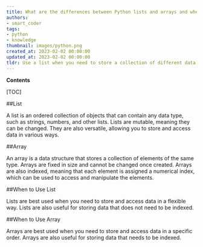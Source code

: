 ```yaml
---
title: What are the differences between Python lists and arrays and when should each be used?
authors:
- smart_coder
tags:
- python
- knowledge
thumbnail: images/python.png
created_at: 2023-02-02 00:00:00
updated_at: 2023-02-02 00:00:00
tldr: Use a list when you need to store a collection of different data types, and use an array when you need to store a collection of the same data type.
---
```


**Contents**

[TOC]

##List

A list is an ordered collection of objects that can contain any data type, such as strings, numbers, and other lists. Lists are mutable, meaning they can be changed. They are also versatile, allowing you to store and access data in various ways.

##Array

An array is a data structure that stores a collection of elements of the same type. Arrays are fixed in size and cannot be changed once created. Arrays are also indexed, meaning that each element is assigned a numerical index, which can be used to access and manipulate the elements.

##When to Use List

Lists are best used when you need to store and access data in a flexible way. Lists are also useful for storing data that does not need to be indexed.

##When to Use Array

Arrays are best used when you need to store and access data in a specific order. Arrays are also useful for storing data that needs to be indexed.
